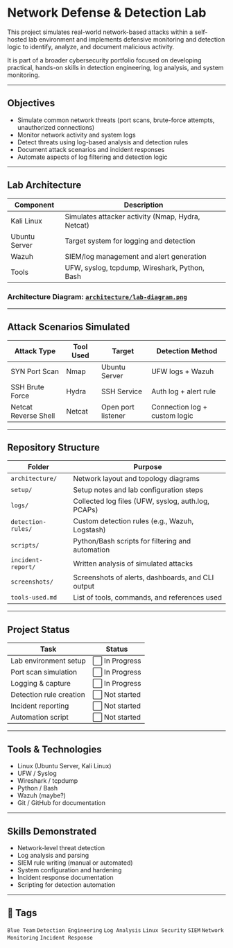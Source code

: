 # Network Defense & Detection Lab

This project simulates real-world network-based attacks within a self-hosted lab environment and implements defensive monitoring and detection logic to identify, analyze, and document malicious activity.

It is part of a broader cybersecurity portfolio focused on developing practical, hands-on skills in detection engineering, log analysis, and system monitoring.

---

## Objectives

- Simulate common network threats (port scans, brute-force attempts, unauthorized connections)
- Monitor network activity and system logs
- Detect threats using log-based analysis and detection rules
- Document attack scenarios and incident responses
- Automate aspects of log filtering and detection logic

---

## Lab Architecture

| Component | Description |
|----------|-------------|
| Kali Linux | Simulates attacker activity (Nmap, Hydra, Netcat) |
| Ubuntu Server | Target system for logging and detection |
| Wazuh | SIEM/log management and alert generation |
| Tools | UFW, syslog, tcpdump, Wireshark, Python, Bash |

### Architecture Diagram: [`architecture/lab-diagram.png`](architecture/lab-diagram.png)

---

## Attack Scenarios Simulated

| Attack Type | Tool Used | Target | Detection Method |
|-------------|-----------|--------|------------------|
| SYN Port Scan | Nmap | Ubuntu Server | UFW logs + Wazuh |
| SSH Brute Force | Hydra | SSH Service | Auth log + alert rule |
| Netcat Reverse Shell | Netcat | Open port listener | Connection log + custom logic |

---

## Repository Structure

| Folder | Purpose |
|--------|---------|
| `architecture/` | Network layout and topology diagrams |
| `setup/` | Setup notes and lab configuration steps |
| `logs/` | Collected log files (UFW, syslog, auth.log, PCAPs) |
| `detection-rules/` | Custom detection rules (e.g., Wazuh, Logstash) |
| `scripts/` | Python/Bash scripts for filtering and automation |
| `incident-report/` | Written analysis of simulated attacks |
| `screenshots/` | Screenshots of alerts, dashboards, and CLI output |
| `tools-used.md` | List of tools, commands, and references used |

---

## Project Status

| Task | Status |
|------|--------|
| Lab environment setup | ⬜️ In Progress |
| Port scan simulation | ⬜️ In Progress |
| Logging & capture | ⬜️ In Progress |
| Detection rule creation | ⬜️ Not started |
| Incident reporting | ⬜️ Not started |
| Automation script | ⬜️ Not started |

---

##  Tools & Technologies

- Linux (Ubuntu Server, Kali Linux)
- UFW / Syslog
- Wireshark / tcpdump
- Python / Bash
- Wazuh (maybe?)
- Git / GitHub for documentation

---

## Skills Demonstrated

- Network-level threat detection
- Log analysis and parsing
- SIEM rule writing (manual or automated)
- System configuration and hardening
- Incident response documentation
- Scripting for detection automation

---

## 📌 Tags

`Blue Team` `Detection Engineering` `Log Analysis` `Linux Security` `SIEM` `Network Monitoring` `Incident Response`

